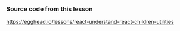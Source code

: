 ### Source code from this lesson
https://egghead.io/lessons/react-understand-react-children-utilities



